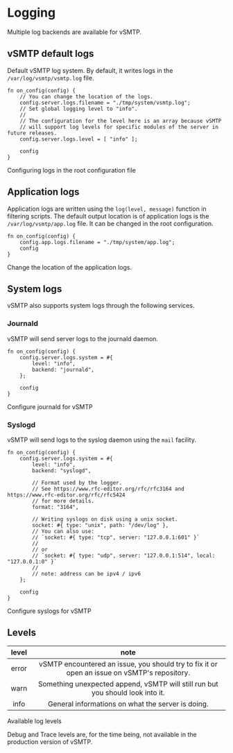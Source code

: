 # Logging

Multiple log backends are available for vSMTP.

## vSMTP default logs

Default vSMTP log system. By default, it writes logs in the `/var/log/vsmtp/vsmtp.log` file.

```rust,ignore
fn on_config(config) {
    // You can change the location of the logs.
    config.server.logs.filename = "./tmp/system/vsmtp.log";
    // Set global logging level to "info".
    //
    // The configuration for the level here is an array because vSMTP
    // will support log levels for specific modules of the server in future releases.
    config.server.logs.level = [ "info" ];

    config
}
```
<p class="ann"> Configuring logs in the root configuration file </p>

## Application logs

Application logs are written using the `log(level, message)` function in filtering scripts.
The default output location is of application logs is the `/var/log/vsmtp/app.log` file. It can be changed in the root configuration.

```rust,ignore
fn on_config(config) {
    config.app.logs.filename = "./tmp/system/app.log";
    config
}
```
<p class="ann"> Change the location of the application logs. </p>

## System logs

vSMTP also supports system logs through the following services.

### Journald

vSMTP will send server logs to the journald daemon.

```rust,ignore
fn on_config(config) {
    config.server.logs.system = #{
        level: "info",
        backend: "journald",
    };

    config
}

```
<p class="ann"> Configure journald for vSMTP </p>


### Syslogd

vSMTP will send logs to the syslog daemon using the `mail` facility.

```rust,ignore
fn on_config(config) {
    config.server.logs.system = #{
        level: "info",
        backend: "syslogd",

        // Format used by the logger.
        // See https://www.rfc-editor.org/rfc/rfc3164 and https://www.rfc-editor.org/rfc/rfc5424
        // for more details.
        format: "3164",

        // Writing syslogs on disk using a unix socket.
        socket: #{ type: "unix", path: "/dev/log" },
        // You can also use:
        // `socket: #{ type: "tcp", server: "127.0.0.1:601" }`
        //
        // or
        // `socket: #{ type: "udp", server: "127.0.0.1:514", local: "127.0.0.1:0" }`
        //
        // note: address can be ipv4 / ipv6
    };

    config
}
```
<p class="ann"> Configure syslogs for vSMTP </p>

## Levels

|level|note|
|:-:|:-:|
|error| vSMTP encountered an issue, you should try to fix it or open an issue on vSMTP's repository. |
|warn| Something unexpected append, vSMTP will still run but you should look into it. |
|info| General informations on what the server is doing. |

<p class="ann"> Available log levels </p>

Debug and Trace levels are, for the time being, not available in the production version of vSMTP.